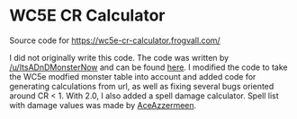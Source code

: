 # WC5E CR Calculator

Source code for https://wc5e-cr-calculator.frogvall.com/

I did not originally write this code. The code was written by [/u/ItsADnDMonsterNow](https://www.reddit.com/user/ItsADnDMonsterNow) and can be found [here](https://iadndmn.neocities.org/CRcalc.html). I modified the code to take the WC5e modfied monster table into account and added code for generating calculations from url, as well as fixing several bugs oriented around CR < 1.
With 2.0, I also added a spell damage calculator. Spell list with damage values was made by [AceAzzermeen](https://github.com/AceAzzermeen).